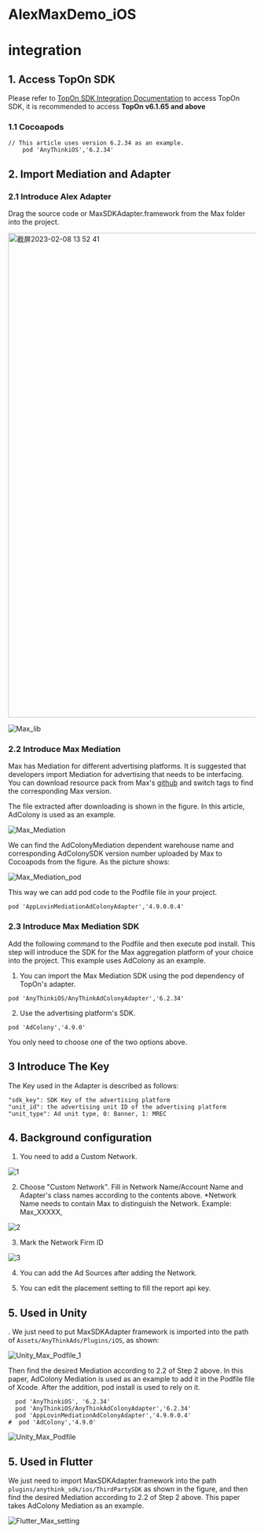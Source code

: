 # AlexMaxDemo_iOS

# integration

## 1. Access TopOn SDK

Please refer to [TopOn SDK Integration Documentation](https://docs.toponad.com/#/en-us/ios/GetStarted/TopOn_Get_Started) to access TopOn SDK, it is recommended to access **TopOn v6.1.65 and above**

### 1.1 Cocoapods

```
// This article uses version 6.2.34 as an example.
    pod 'AnyThinkiOS','6.2.34'
```

## 2. Import Mediation and Adapter

### 2.1 Introduce Alex Adapter

Drag the source code or MaxSDKAdapter.framework from the Max folder into the project.

<img width="987" alt="截屏2023-02-08 13 52 41" src="https://user-images.githubusercontent.com/124124788/217446269-c866b212-242a-425a-814a-f7aa14571be8.png">

![Max_lib](https://github.com/Alex-only/AlexMaxDemo_iOS/assets/124124788/53747ba4-bd5b-41ef-8154-d355dc2213ad)

### 2.2 Introduce Max Mediation

Max has Mediation for different advertising platforms. It is suggested that developers import Mediation for advertising that needs to be interfacing. You can download resource pack from Max's [github](https://github.com/AppLovin/AppLovin-MAX-SDK-iOS/tree/master) and switch tags to find the corresponding Max version.

The file extracted after downloading is shown in the figure. In this article, AdColony is used as an example.

![Max_Mediation](https://github.com/Alex-only/AlexMaxDemo_iOS/assets/124124788/b603e84e-ef63-43d1-a618-ac544d641db6)

We can find the AdColonyMediation dependent warehouse name and corresponding AdColonySDK version number uploaded by Max to Cocoapods from the figure. As the picture shows:

![Max_Mediation_pod](https://github.com/Alex-only/AlexMaxDemo_iOS/assets/124124788/59737d8c-7794-41db-9a8f-c6782f318185)

This way we can add pod code to the Podfile file in your project.

```
pod 'AppLovinMediationAdColonyAdapter','4.9.0.0.4'
```
### 2.3 Introduce Max Mediation SDK

Add the following command to the Podfile and then execute pod install. This step will introduce the SDK for the Max aggregation platform of your choice into the project. This example uses AdColony as an example.

1. You can import the Max Mediation SDK using the pod dependency of TopOn's adapter.

```
pod 'AnyThinkiOS/AnyThinkAdColonyAdapter','6.2.34'
```

2. Use the advertising platform's SDK.

```
pod 'AdColony','4.9.0'
```

You only need to choose one of the two options above.

## 3 Introduce The Key

The Key used in the Adapter is described as follows:

```
"sdk_key": SDK Key of the advertising platform
"unit_id": the advertising unit ID of the advertising platform
"unit_type": Ad unit type, 0: Banner, 1: MREC
```


## 4. Background configuration

1. You need to add a Custom Network.

![1](https://user-images.githubusercontent.com/124124788/222124007-1a773ce8-aa7a-4a36-842b-9a67577327bb.png)


2. Choose "Custom Network". Fill in Network Name/Account Name and Adapter's class names according to the contents above.
*Network Name needs to contain Max to distinguish the Network. Example: Max_XXXXX,

![2](https://user-images.githubusercontent.com/124124788/222124025-dd7700ad-3190-4c30-a63f-2c82e13005bb.png)


3. Mark the Network Firm ID

![3](https://user-images.githubusercontent.com/124124788/222124037-0f4ab1fd-9295-411e-b08b-21d2ac2667b3.png)

4. You can add the Ad Sources after adding the Network.

5. You can edit the placement setting to fill the report api key.

## 5. Used in Unity

. We just need to put MaxSDKAdapter framework is imported into the path of ` Assets/AnyThinkAds/Plugins/iOS `, as shown:

![Unity_Max_Podfile_1](https://github.com/Alex-only/AlexMaxDemo_iOS/assets/124124788/266b34ab-6f1c-4878-bdb1-bf8a41c44ee3)


Then find the desired Mediation according to 2.2 of Step 2 above. In this paper, AdColony Mediation is used as an example to add it in the Podfile file of Xcode. After the addition, pod install is used to rely on it.

```
  pod 'AnyThinkiOS', '6.2.34'
  pod 'AnyThinkiOS/AnyThinkAdColonyAdapter','6.2.34'
  pod 'AppLovinMediationAdColonyAdapter','4.9.0.0.4'
#  pod 'AdColony','4.9.0'
```

![Unity_Max_Podfile](https://github.com/Alex-only/AlexMaxDemo_iOS/assets/124124788/000a21db-b325-4669-9064-ae47b70c5e8d)


## 5. Used in Flutter

We just need to import MaxSDKAdapter.framework into the path `plugins/anythink_sdk/ios/ThirdPartySDK` as shown in the figure, and then find the desired Mediation according to 2.2 of Step 2 above. This paper takes AdColony Mediation as an example.

![Flutter_Max_setting](https://github.com/Alex-only/AlexMaxDemo_iOS/assets/124124788/dde19de8-e04a-40e5-93ab-24f97411967f)

